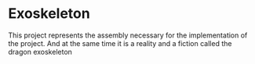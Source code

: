 # Exoskeleton
This project represents the assembly necessary for the implementation of the project. And at the same time it is a reality and a fiction called the dragon exoskeleton
